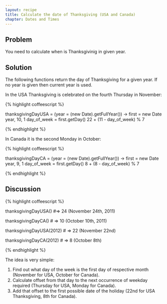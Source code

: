 ```yaml
---
layout: recipe
title: Calculate the date of Thanksgiving (USA and Canada)
chapter: Dates and Times
---
```

## Problem

You need to calculate when is Thanksgivinig in given year.

## Solution

The following functions return the day of Thanksgiving for a given year. If no year is given then current year is used.

In the USA Thanksgiving is celebrated on the fourth Thursday in November:

{% highlight coffeescript %}

thanksgivingDayUSA = (year = (new Date).getFullYear()) ->
  first = new Date year, 10, 1
  day_of_week = first.getDay()
  22 + (11 - day_of_week) % 7

{% endhighlight %}

In Canada it is the second Monday in October:

{% highlight coffeescript %}

thanksgivingDayCA = (year = (new Date).getFullYear()) ->
    first = new Date year, 9, 1
    day_of_week = first.getDay()
    8 + (8 - day_of_week) % 7

{% endhighlight %}

## Discussion

{% highlight coffeescript %}

thanksgivingDayUSA() #=> 24 (November 24th, 2011)

thanksgivingDayCA() # => 10 (October 10th, 2011)

thanksgivingDayUSA(2012) # => 22 (November 22nd)

thanksgivingDayCA(2012) # => 8 (October 8th)

{% endhighlight %}

The idea is very simple:
1. Find out what day of the week is the first day of respective month (November for USA, October for Canada).
2. Calculate offset from that day to the next occurrence of weekday required (Thursday for USA, Monday for Canada).
3. Add that offset to the first possible date of the holiday (22nd for USA Thanksgiving, 8th for Canada).
